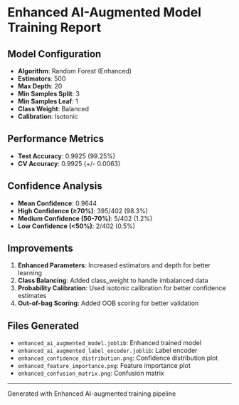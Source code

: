 # Enhanced AI-Augmented Model Training Report

## Model Configuration
- **Algorithm**: Random Forest (Enhanced)
- **Estimators**: 500
- **Max Depth**: 20
- **Min Samples Split**: 3
- **Min Samples Leaf**: 1
- **Class Weight**: Balanced
- **Calibration**: Isotonic

## Performance Metrics
- **Test Accuracy**: 0.9925 (99.25%)
- **CV Accuracy**: 0.9925 (+/- 0.0063)

## Confidence Analysis
- **Mean Confidence**: 0.9644
- **High Confidence (≥70%)**: 395/402 (98.3%)
- **Medium Confidence (50-70%)**: 5/402 (1.2%)
- **Low Confidence (<50%)**: 2/402 (0.5%)

## Improvements
1. **Enhanced Parameters**: Increased estimators and depth for better learning
2. **Class Balancing**: Added class_weight to handle imbalanced data
3. **Probability Calibration**: Used isotonic calibration for better confidence estimates
4. **Out-of-bag Scoring**: Added OOB scoring for better validation

## Files Generated
- `enhanced_ai_augmented_model.joblib`: Enhanced trained model
- `enhanced_ai_augmented_label_encoder.joblib`: Label encoder
- `enhanced_confidence_distribution.png`: Confidence distribution plot
- `enhanced_feature_importance.png`: Feature importance plot
- `enhanced_confusion_matrix.png`: Confusion matrix

---
Generated with Enhanced AI-augmented training pipeline
